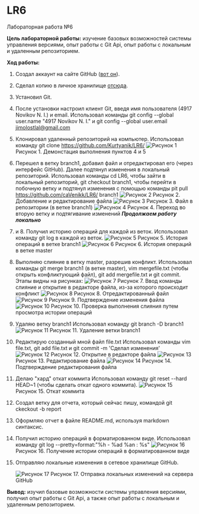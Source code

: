 # LR6
Лабораторная работа №6

**Цель лабораторной работы:** изучение базовых возможностей системы
управления версиями, опыт работы с Git Api, опыт работы с локальным и
удаленным репозиторием. 

**Ход работы:**
1. Создал аккаунт на сайте GitHub ([вот он](https://github.com/caVenikk)).
2. Сделал копию в личное хранилище [отсюда](https://github.com/Kurtyanik/LR6/).
3. Установил Git.
4. После установки настроил клиент Git, введя имя пользователя (4917 Novikov N. I.) и email.
Использовал команды git config --global user.name "4917 Novikov N. I." и git config --global user.email jimolostlal@gmail.com
5. Клонировал удаленный репозиторий на компьютер.
Использовал команду git clone https://github.com/Kurtyanik/LR6/
	![Рисунок 1](/Screenshots/1.png)
	Рисунок 1. Демонстация выполнения пунктов 4 и 5
6. Перешел в ветку branch1, добавил файл и отредактировал его (через интерфейс GitHub). Далее подтянул изменения в локальный репозиторий.
Использовал команды cd LR6, чтобы зайти в локальный репозиторий, git checkout branch1, чтобы перейти в побочную ветку и подтянул изменения с помощью команды pit pull https://github.com/caVenikk/LR6/ branch1
	![Рисунок 2](/Screenshots/2.png)
	Рисунок 2. Добавление и редактирование файла
	![Рисунок 3](/Screenshots/3.png)
	Рисунок 3. Файл в репозитории (в ветке branch1)
	![Рисунок 4](/Screenshots/4.png)
	Рисунок 4. Переход во вторую ветку и подтягивание изменений
***Продолжаем работу локально***
7. и 8. Получил историю операций для каждой из веток.
Использовал команду git log в каждой из веток.
	![Рисунок 5](/Screenshots/5.png)
	Рисунок 5. История операций в ветке branch1
	![Рисунок 6](/Screenshots/6.png)
	Рисунок 6. История операций в ветке master
9. Выполняю слияние в ветку master, разрешив конфликт.
Использовал команды git merge branch1 (в ветке master), vim mergefile.txt (чтобы открыть конфликтующий файл), git add mergefile.txt и git commit.
Этапы видны на рисунках:
	![Рисунок 7](/Screenshots/7.png)
	Рисунок 7. Ввод команды слияние и открытие в редакторе файла, из-за которого происходит конфликт
	![Рисунок 8](/Screenshots/8.png)
	Рисунок 8. Отредактированный файл
	![Рисунок 9](/Screenshots/9.png)
	Рисунок 9. Подтверждение изменения файла
	![Рисунок 10](/Screenshots/10.png)
	Рисунок 10. Проверка выполнения слияния путем просмотра истории операций
10. Удаляю ветку branch1
Использовал команду git branch -D branch1
	![Рисунок 11](/Screenshots/11.png)
	Рисунок 11. Удаление ветки branch1
11. Редактирую созданный мной файл file.txt
Использовал команды vim file.txt, git add file.txt и git commit -m 'Сделал изменения'
	![Рисунок 12](/Screenshots/12.png)
	Рисунок 12. Открытие в редакторе файла
	![Рисунок 13](/Screenshots/13.png)
	Рисунок 13. Редактирование файла
	![Рисунок 14](/Screenshots/14.png)
	Рисунок 14. Подтверждение редактирования файла
12. Делаю "хард" откат коммита
Использовал команду git reset --hard HEAD~1 (чтобы сделать откат одного коммита).
	![Рисунок 15](/Screenshots/15.png)
	Рисунок 15. Откат коммита
13. Создал ветку для отчета, который сейчас пишу, командой git ckeckout -b report
14. Оформляю отчет в файле README.md, используя markdown синтаксис.
15. Получил историю операций в форматированном виде.
Использовал команду git log --pretty=format:"%h - %ad %an : %s"
	![Рисунок 16](/Screenshots/16.png)
	Рисунок 16. Получение истории операций в форматированном виде
16. Отправляю локальные изменения в сетевое хранилище GitHub.

	![Рисунок 17](/Screenshots/17.png)
	Рисунок 17. Отправка локальных изменений на сервера GitHub

**Вывод:** изучил базовые возможности системы управления версиями, получил опыт работы с Git Api, а также опыт работы с локальным и удаленным репозиторием.
